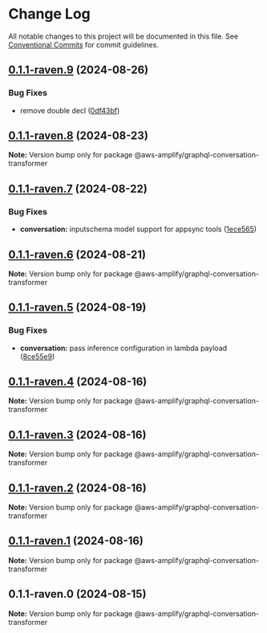 # Change Log

All notable changes to this project will be documented in this file.
See [Conventional Commits](https://conventionalcommits.org) for commit guidelines.

## [0.1.1-raven.9](https://github.com/aws-amplify/amplify-category-api/compare/@aws-amplify/graphql-conversation-transformer@0.1.1-raven.8...@aws-amplify/graphql-conversation-transformer@0.1.1-raven.9) (2024-08-26)

### Bug Fixes

- remove double decl ([0df43bf](https://github.com/aws-amplify/amplify-category-api/commit/0df43bf78d0fb06ea80e7026982aadc95d92ac2a))

## [0.1.1-raven.8](https://github.com/aws-amplify/amplify-category-api/compare/@aws-amplify/graphql-conversation-transformer@0.1.1-raven.7...@aws-amplify/graphql-conversation-transformer@0.1.1-raven.8) (2024-08-23)

**Note:** Version bump only for package @aws-amplify/graphql-conversation-transformer

## [0.1.1-raven.7](https://github.com/aws-amplify/amplify-category-api/compare/@aws-amplify/graphql-conversation-transformer@0.1.1-raven.6...@aws-amplify/graphql-conversation-transformer@0.1.1-raven.7) (2024-08-22)

### Bug Fixes

- **conversation:** inputschema model support for appsync tools ([1ece565](https://github.com/aws-amplify/amplify-category-api/commit/1ece565ffd25a38cbbb1e0d42982ddcdb88fec77))

## [0.1.1-raven.6](https://github.com/aws-amplify/amplify-category-api/compare/@aws-amplify/graphql-conversation-transformer@0.1.1-raven.5...@aws-amplify/graphql-conversation-transformer@0.1.1-raven.6) (2024-08-21)

**Note:** Version bump only for package @aws-amplify/graphql-conversation-transformer

## [0.1.1-raven.5](https://github.com/aws-amplify/amplify-category-api/compare/@aws-amplify/graphql-conversation-transformer@0.1.1-raven.4...@aws-amplify/graphql-conversation-transformer@0.1.1-raven.5) (2024-08-19)

### Bug Fixes

- **conversation:** pass inference configuration in lambda payload ([8ce55e9](https://github.com/aws-amplify/amplify-category-api/commit/8ce55e9c4885006012e66595d464b771fb56fc9b))

## [0.1.1-raven.4](https://github.com/aws-amplify/amplify-category-api/compare/@aws-amplify/graphql-conversation-transformer@0.1.1-raven.3...@aws-amplify/graphql-conversation-transformer@0.1.1-raven.4) (2024-08-16)

**Note:** Version bump only for package @aws-amplify/graphql-conversation-transformer

## [0.1.1-raven.3](https://github.com/aws-amplify/amplify-category-api/compare/@aws-amplify/graphql-conversation-transformer@0.1.1-raven.2...@aws-amplify/graphql-conversation-transformer@0.1.1-raven.3) (2024-08-16)

**Note:** Version bump only for package @aws-amplify/graphql-conversation-transformer

## [0.1.1-raven.2](https://github.com/aws-amplify/amplify-category-api/compare/@aws-amplify/graphql-conversation-transformer@0.1.1-raven.1...@aws-amplify/graphql-conversation-transformer@0.1.1-raven.2) (2024-08-16)

**Note:** Version bump only for package @aws-amplify/graphql-conversation-transformer

## [0.1.1-raven.1](https://github.com/aws-amplify/amplify-category-api/compare/@aws-amplify/graphql-conversation-transformer@0.1.1-raven.0...@aws-amplify/graphql-conversation-transformer@0.1.1-raven.1) (2024-08-16)

**Note:** Version bump only for package @aws-amplify/graphql-conversation-transformer

## 0.1.1-raven.0 (2024-08-15)

**Note:** Version bump only for package @aws-amplify/graphql-conversation-transformer

